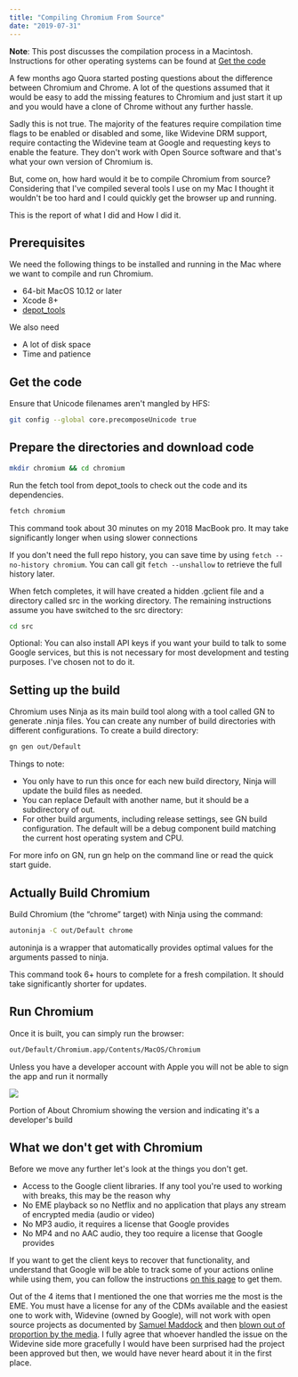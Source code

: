 ```yaml
---
title: "Compiling Chromium From Source"
date: "2019-07-31"
---
```


**Note**: This post discusses the compilation process in a Macintosh. Instructions for other operating systems can be found at [Get the code](https://chromium.googlesource.com/chromium/src/+/master/docs/get_the_code.md)

A few months ago Quora started posting questions about the difference between Chromium and Chrome. A lot of the questions assumed that it would be easy to add the missing features to Chromium and just start it up and you would have a clone of Chrome without any further hassle.

Sadly this is not true. The majority of the features require compilation time flags to be enabled or disabled and some, like Widevine DRM support, require contacting the Widevine team at Google and requesting keys to enable the feature. They don't work with Open Source software and that's what your own version of Chromium is.

But, come on, how hard would it be to compile Chromium from source? Considering that I've compiled several tools I use on my Mac I thought it wouldn't be too hard and I could quickly get the browser up and running.

This is the report of what I did and How I did it.

## Prerequisites

We need the following things to be installed and running in the Mac where we want to compile and run Chromium.

- 64-bit MacOS 10.12 or later
- Xcode 8+
- [depot\_tools](https://commondatastorage.googleapis.com/chrome-infra-docs/flat/depot_tools/docs/html/depot_tools_tutorial.html)

We also need

- A lot of disk space
- Time and patience

## Get the code

Ensure that Unicode filenames aren't mangled by HFS:

```bash
git config --global core.precomposeUnicode true
```

## Prepare the directories and download code

```bash
mkdir chromium && cd chromium
```

Run the fetch tool from depot\_tools to check out the code and its dependencies.

```bash
fetch chromium
```

This command took about 30 minutes on my 2018 MacBook pro. It may take significantly longer when using slower connections

If you don't need the full repo history, you can save time by using `fetch --no-history chromium`. You can call git `fetch --unshallow` to retrieve the full history later.

When fetch completes, it will have created a hidden .gclient file and a directory called src in the working directory. The remaining instructions assume you have switched to the src directory:

```bash
cd src
```

Optional: You can also install API keys if you want your build to talk to some Google services, but this is not necessary for most development and testing purposes. I've chosen not to do it.

## Setting up the build

Chromium uses Ninja as its main build tool along with a tool called GN to generate .ninja files. You can create any number of build directories with different configurations. To create a build directory:

```bash
gn gen out/Default
```

Things to note:

- You only have to run this once for each new build directory, Ninja will update the build files as needed.
- You can replace Default with another name, but it should be a subdirectory of out.
- For other build arguments, including release settings, see GN build configuration. The default will be a debug component build matching the current host operating system and CPU.

For more info on GN, run gn help on the command line or read the quick start guide.

## Actually Build Chromium

Build Chromium (the “chrome” target) with Ninja using the command:

```bash
autoninja -C out/Default chrome
```

autoninja is a wrapper that automatically provides optimal values for the arguments passed to ninja.

This command took 6+ hours to complete for a fresh compilation. It should take significantly shorter for updates.

## Run Chromium

Once it is built, you can simply run the browser:

```bash
out/Default/Chromium.app/Contents/MacOS/Chromium
```

Unless you have a developer account with Apple you will not be able to sign the app and run it normally

![](https://publishing-project.rivendellweb.net/wp-content/uploads/2019/07/chromium-dev.png)

Portion of About Chromium showing the version and indicating it's a developer's build

## What we don't get with Chromium

Before we move any further let's look at the things you don't get.

- Access to the Google client libraries. If any tool you're used to working with breaks, this may be the reason why
- No EME playback so no Netflix and no application that plays any stream of encrypted media (audio or video)
- No MP3 audio, it requires a license that Google provides
- No MP4 and no AAC audio, they too require a license that Google provides

If you want to get the client keys to recover that functionality, and understand that Google will be able to track some of your actions online while using them, you can follow the instructions [on this page](https://www.chromium.org/developers/how-tos/api-keys) to get them.

Out of the 4 items that I mentioned the one that worries me the most is the EME. You must have a license for any of the CDMs available and the easiest one to work with, Widevine (owned by Google), will not work with open source projects as documented by [Samuel Maddock](https://blog.samuelmaddock.com/posts/google-widevine-blocked-my-browser/) and then [blown out of proportion by the media](https://www.bloomberg.com/news/articles/2019-05-28/google-s-chrome-becomes-web-gatekeeper-and-rivals-complain). I fully agree that whoever handled the issue on the Widevine side more gracefully I would have been surprised had the project been approved but then, we would have never heard about it in the first place.
